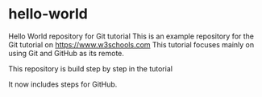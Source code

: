 # hello-world
Hello World repository for Git tutorial
This is an example repository for the Git tutorial on https://www.w3schools.com
This tutorial focuses mainly on using Git and GitHub as its remote.

This repository is build step by step in the tutorial

It now includes steps for GitHub.
